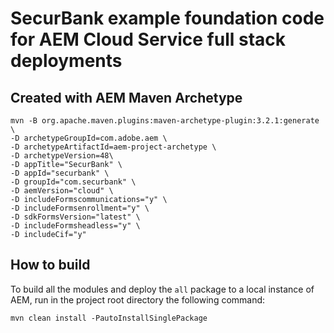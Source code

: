 # SecurBank example foundation code for AEM Cloud Service full stack deployments

## Created with AEM Maven Archetype

    mvn -B org.apache.maven.plugins:maven-archetype-plugin:3.2.1:generate \
    -D archetypeGroupId=com.adobe.aem \
    -D archetypeArtifactId=aem-project-archetype \
    -D archetypeVersion=48\
    -D appTitle="SecurBank" \
    -D appId="securbank" \
    -D groupId="com.securbank" \
    -D aemVersion="cloud" \
    -D includeFormscommunications="y" \
    -D includeFormsenrollment="y" \
    -D sdkFormsVersion="latest" \
    -D includeFormsheadless="y" \
    -D includeCif="y"


## How to build

To build all the modules and deploy the `all` package to a local instance of AEM, run in the project root directory the following command:

    mvn clean install -PautoInstallSinglePackage


